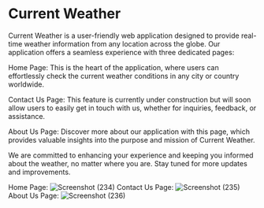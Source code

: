 # Current Weather
Current Weather is a user-friendly web application designed to provide real-time weather information from any location across the globe. Our application offers a seamless experience with three dedicated pages:

Home Page: This is the heart of the application, where users can effortlessly check the current weather conditions in any city or country worldwide.

Contact Us Page: This feature is currently under construction but will soon allow users to easily get in touch with us, whether for inquiries, feedback, or assistance.

About Us Page: Discover more about our application with this page, which provides valuable insights into the purpose and mission of Current Weather.

We are committed to enhancing your experience and keeping you informed about the weather, no matter where you are. Stay tuned for more updates and improvements.

Home Page:
![Screenshot (234)](https://github.com/vanitashetty/Weather-Forecasting/assets/110151652/08d3baff-1adf-4388-9f35-4efe0a3183a5)
Contact Us Page:
![Screenshot (235)](https://github.com/vanitashetty/Weather-Forecasting/assets/110151652/430da0d1-7af8-4ab2-a8ba-5df57edd1380)
About Us Page:
![Screenshot (236)](https://github.com/vanitashetty/Weather-Forecasting/assets/110151652/9c43479e-b553-46d8-b2d3-41af7ce9db0a)
